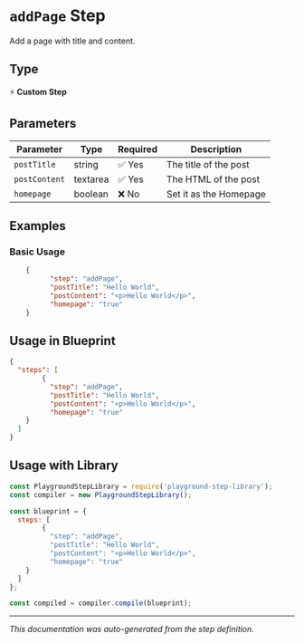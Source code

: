 # `addPage` Step

Add a page with title and content.

## Type
⚡ **Custom Step**

## Parameters

| Parameter | Type | Required | Description |
|-----------|------|----------|-------------|
| `postTitle` | string | ✅ Yes | The title of the post |
| `postContent` | textarea | ✅ Yes | The HTML of the post |
| `homepage` | boolean | ❌ No | Set it as the Homepage |


## Examples

### Basic Usage
```json
    {
          "step": "addPage",
          "postTitle": "Hello World",
          "postContent": "<p>Hello World</p>",
          "homepage": "true"
    }
```

## Usage in Blueprint

```json
{
  "steps": [
        {
          "step": "addPage",
          "postTitle": "Hello World",
          "postContent": "<p>Hello World</p>",
          "homepage": "true"
    }
  ]
}
```

## Usage with Library

```javascript
const PlaygroundStepLibrary = require('playground-step-library');
const compiler = new PlaygroundStepLibrary();

const blueprint = {
  steps: [
        {
          "step": "addPage",
          "postTitle": "Hello World",
          "postContent": "<p>Hello World</p>",
          "homepage": "true"
    }
  ]
};

const compiled = compiler.compile(blueprint);
```

---

*This documentation was auto-generated from the step definition.*
